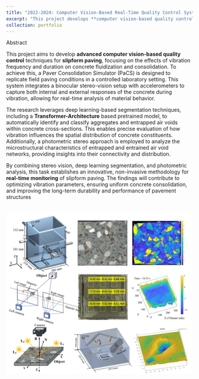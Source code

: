 ```yaml
---
title: "2022-2024: Computer Vision-Based Real-Time Quality Control System for Slipform Paving"
excerpt: "This project develops **computer vision-based quality control** techniques for **slipform paving** by analyzing the effects of vibration on concrete fluidization and consolidation. A Paver Consolidation Simulator (PaCS) replicates field conditions, integrating a binocular stereo-vision system and accelerometers for real-time monitoring. The transformer based model segments aggregates and air voids, while photometric stereo analyzes air void system. This approach enables non-invasive, real-time dynamic optimization of slipform paving to enhance pavement quality and durability​.<br/><img src='/images/Portfolio_01.png'>"
collection: portfolio
---
```


Abstract


This project aims to develop **advanced computer vision-based quality control** techniques for **slipform paving**, focusing on the effects of vibration frequency and duration on concrete fluidization and consolidation. To achieve this, a Paver Consolidation Simulator (PaCS) is designed to replicate field paving conditions in a controlled laboratory setting. This system integrates a binocular stereo-vision setup with accelerometers to capture both internal and external responses of the concrete during vibration, allowing for real-time analysis of material behavior.

The research leverages deep learning-based segmentation techniques, including a **Transformer-Architecture** based pretrained model, to automatically identify and classify aggregates and entrapped air voids within concrete cross-sections. This enables precise evaluation of how vibration influences the spatial distribution of concrete constituents. Additionally, a photometric stereo approach is employed to analyze the microstructural characteristics of entrapped and entrained air void networks, providing insights into their connectivity and distribution.

By combining stereo vision, deep learning segmentation, and photometric analysis, this task establishes an innovative, non-invasive methodology for **real-time monitoring** of slipform paving. The findings will contribute to optimizing vibration parameters, ensuring uniform concrete consolidation, and improving the long-term durability and performance of pavement structures

<br/><img src='/images/Portfolio_01.png'>
